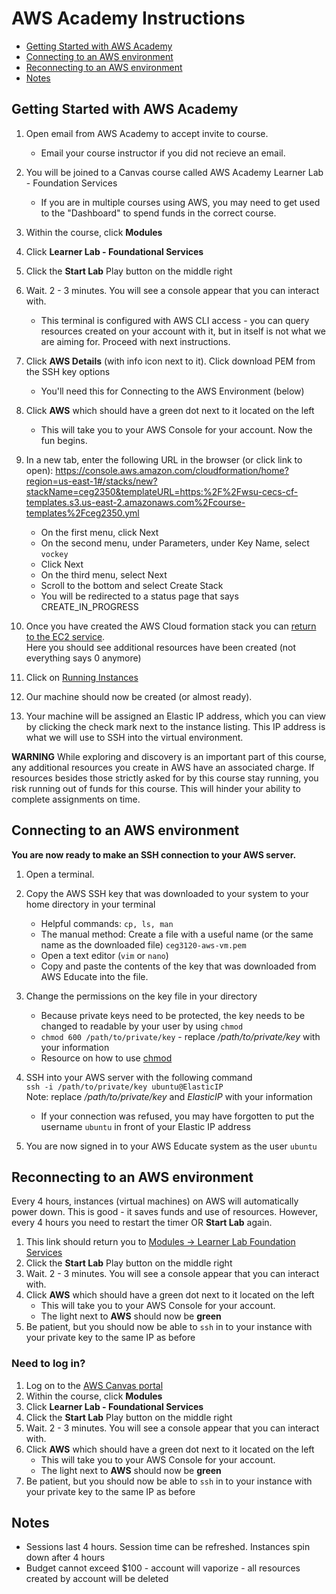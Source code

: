 # AWS Academy Instructions

- [Getting Started with AWS Academy](#Getting-Started-with-AWS-Academy)
- [Connecting to an AWS environment](#Connecting-to-an-AWS-environment)
- [Reconnecting to an AWS environment](#Reconnecting-to-an-AWS-environment)
- [Notes](#Notes)

## Getting Started with AWS Academy

1. Open email from AWS Academy to accept invite to course.
   - Email your course instructor if you did not recieve an email.
2. You will be joined to a Canvas course called AWS Academy Learner Lab - Foundation Services
   - If you are in multiple courses using AWS, you may need to get used to the "Dashboard" to spend funds in the correct course.
3. Within the course, click **Modules**
4. Click **Learner Lab - Foundational Services**
5. Click the **Start Lab** Play button on the middle right
6. Wait. 2 - 3 minutes. You will see a console appear that you can interact with.
   - This terminal is configured with AWS CLI access - you can query resources created on your account with it, but in itself is not what we are aiming for. Proceed with next instructions.
7. Click **AWS Details** (with info icon next to it). Click download PEM from the SSH key options
   - You'll need this for Connecting to the AWS Environment (below)
8. Click **AWS** which should have a green dot next to it located on the left
   - This will take you to your AWS Console for your account. Now the fun begins.
9. In a new tab, enter the following URL in the browser (or click link to open): https://console.aws.amazon.com/cloudformation/home?region=us-east-1#/stacks/new?stackName=ceg2350&templateURL=https:%2F%2Fwsu-cecs-cf-templates.s3.us-east-2.amazonaws.com%2Fcourse-templates%2Fceg2350.yml

   - On the first menu, click Next
   - On the second menu, under Parameters, under Key Name, select `vockey`
   - Click Next
   - On the third menu, select Next
   - Scroll to the bottom and select Create Stack
   - You will be redirected to a status page that says CREATE_IN_PROGRESS

10. Once you have created the AWS Cloud formation stack you can [return to the EC2 service](https://console.aws.amazon.com/ec2/v2/home?region=us-east-1#Home:).  
    Here you should see additional resources have been created (not everything says 0 anymore)
11. Click on [Running Instances](https://console.aws.amazon.com/ec2/v2/home?region=us-east-1#Instances:sort=instanceState)
12. Our machine should now be created (or almost ready).
13. Your machine will be assigned an Elastic IP address, which you can view by clicking the check mark next to the instance listing. This IP address is what we will use to SSH into the virtual environment.

**WARNING**
While exploring and discovery is an important part of this course, any additional resources you create in AWS have an associated charge. If resources besides those strictly asked for by this course stay running, you risk running out of funds for this course. This will hinder your ability to complete assignments on time.

## Connecting to an AWS environment

**You are now ready to make an SSH connection to your AWS server.**

1. Open a terminal.
2. Copy the AWS SSH key that was downloaded to your system to your home directory in your terminal

   - Helpful commands: `cp, ls, man`
   - The manual method: Create a file with a useful name (or the same name as the downloaded file) `ceg3120-aws-vm.pem`
   - Open a text editor (`vim` or `nano`)
   - Copy and paste the contents of the key that was downloaded from AWS Educate into the file.

3. Change the permissions on the key file in your directory

   - Because private keys need to be protected, the key needs to be changed to readable by your user by using `chmod`
   - `chmod 600 /path/to/private/key` - replace _/path/to/private/key_ with your information
   - Resource on how to use [chmod](https://www.howtogeek.com/437958/how-to-use-the-chmod-command-on-linux/)

4. SSH into your AWS server with the following command  
   `ssh -i /path/to/private/key ubuntu@ElasticIP`  
   Note: replace _/path/to/private/key_ and _ElasticIP_ with your information
   - If your connection was refused, you may have forgotten to put the username `ubuntu` in front of your Elastic IP address
5. You are now signed in to your AWS Educate system as the user `ubuntu`

## Reconnecting to an AWS environment

Every 4 hours, instances (virtual machines) on AWS will automatically power down. This is good - it saves funds and use of resources. However, every 4 hours you need to restart the timer OR **Start Lab** again.

1. This link should return you to [Modules -> Learner Lab Foundation Services](https://awsacademy.instructure.com/courses/13276/modules/items/1137826)
2. Click the **Start Lab** Play button on the middle right
3. Wait. 2 - 3 minutes. You will see a console appear that you can interact with.
4. Click **AWS** which should have a green dot next to it located on the left
   - This will take you to your AWS Console for your account.
   - The light next to **AWS** should now be **green**
5. Be patient, but you should now be able to `ssh` in to your instance with your private key to the same IP as before

### Need to log in?

1. Log on to the [AWS Canvas portal](https://awsacademy.instructure.com/login/canvas)
2. Within the course, click **Modules**
3. Click **Learner Lab - Foundational Services**
4. Click the **Start Lab** Play button on the middle right
5. Wait. 2 - 3 minutes. You will see a console appear that you can interact with.
6. Click **AWS** which should have a green dot next to it located on the left
   - This will take you to your AWS Console for your account.
   - The light next to **AWS** should now be **green**
7. Be patient, but you should now be able to `ssh` in to your instance with your private key to the same IP as before

## Notes

- Sessions last 4 hours. Session time can be refreshed. Instances spin down after 4 hours
- Budget cannot exceed $100 - account will vaporize - all resources created by account will be deleted
